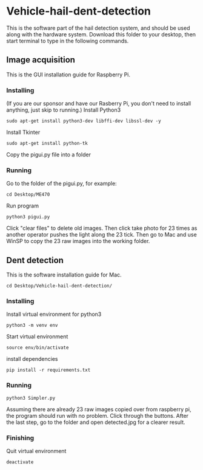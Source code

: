 # Vehicle-hail-dent-detection

This is the software part of the hail detection system, and should be used along with the hardware system. Download this folder to your desktop, then start terminal to type in the following commands. 

## Image acquisition
This is the GUI installation guide for Raspberry Pi. 

### Installing
(If you are our sponsor and have our Rasberry Pi, you don't need to install anything, just skip to running.)
Install Python3
```
sudo apt-get install python3-dev libffi-dev libssl-dev -y
```
Install Tkinter
```
sudo apt-get install python-tk
```
Copy the pigui.py file into a folder

### Running
Go to the folder of the pigui.py, for example:
```
cd Desktop/ME470
```
Run program
```
python3 pigui.py
```
Click "clear files" to delete old images. Then click take photo for 23 times as another operator pushes the light along the 23 tick. Then go to Mac and use WinSP to copy the 23 raw images into the working folder.

## Dent detection
This is the software installation guide for Mac. 
```
cd Desktop/Vehicle-hail-dent-detection/
```

### Installing

Install virtual environment for python3

```
python3 -m venv env
```
Start virtual environment
```
source env/bin/activate
```
install dependencies
```
pip install -r requirements.txt
```

### Running
```
python3 Simpler.py
```
Assuming there are already 23 raw images copied over from raspberry pi, the program should run with no problem. Click through the buttons. After the last step, go to the folder and open detected.jpg for a clearer result.

### Finishing
Quit virtual environment
```
deactivate
```
